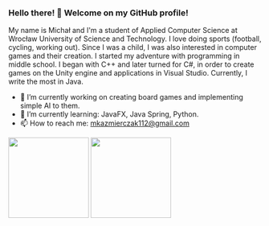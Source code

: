 ### Hello there! 👋 Welcome on my GitHub profile!

My name is Michał and I'm a student of Applied Computer Science at Wrocław University of Science and Technology. I love doing sports (football, cycling, working out). Since I was a child, I was also interested in computer games and their creation. I started my adventure with programming in middle school. I began with C++ and later turned for C#, in order to create games on the Unity engine and applications in Visual Studio. Currently, I write the most in Java.

- 🔭 I’m currently working on creating board games and implementing simple AI to them.
- 🌱 I’m currently learning: JavaFX, Java Spring, Python.
- 📫 How to reach me: mkazmierczak112@gmail.com


<div>
    <img src="https://github-readme-stats.vercel.app/api/top-langs/?username=mKazmierczak1&langs_count=30&layout=compact&show_icons=true&icon_color=34abeb&theme=radical&hide=Dockerfile,Assembly,CMake" height="160"/>
    <img src="https://github-readme-stats.vercel.app/api?username=mKazmierczak1&show_icons=true&theme=radical" height="160"/>
</div>
